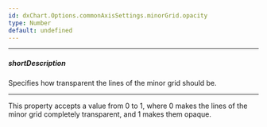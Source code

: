 ```yaml
---
id: dxChart.Options.commonAxisSettings.minorGrid.opacity
type: Number
default: undefined
---
```

---
##### shortDescription
Specifies how transparent the lines of the minor grid should be.

---
This property accepts a value from 0 to 1, where 0 makes the lines of the minor grid completely transparent, and 1 makes them opaque.